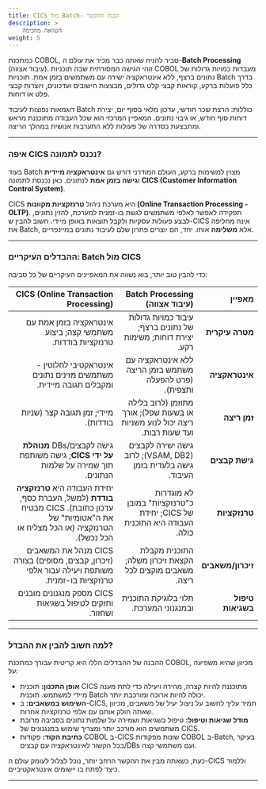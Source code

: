 ```yaml
---
title: CICS מול Batch- הבנת ההקשר
description: >
    השוואה מחכימה
weight: 5
---
```


כמתכנת COBOL, סביר להניח שאתה כבר מכיר את עולם ה-**Batch Processing** (עיבוד אצווה). זוהי הגישה המסורתית שבה תוכניות COBOL מעבדות כמויות גדולות של נתונים ברצף, ללא אינטראקציה ישירה עם משתמשים בזמן אמת. תוכניות Batch בדרך כלל פועלות ברקע, קוראות קבצי קלט גדולים, מבצעות חישובים ועדכונים, ויוצרות קבצי פלט או דוחות.

דוגמאות נפוצות לעיבוד Batch כוללות: הרצת שכר חודשי, עדכון מלאי בסוף יום, יצירת דוחות סוף חודש, או גיבוי נתונים. המאפיין המרכזי הוא שכל העבודה מתוכננת מראש ומתבצעת כסדרה של פעולות ללא התערבות אנושית במהלך הריצה.

---

### איפה CICS נכנס לתמונה?

בעוד Batch מצוין למשימות ברקע, העולם המודרני דורש גם **אינטראקציה מיידית** ו**גישה בזמן אמת** לנתונים. כאן נכנסת לתמונה **CICS (Customer Information Control System)**.

CICS היא מערכת ניהול **טרנזקציות מקוונות (Online Transaction Processing - OLTP)**. תפקידה לאפשר לאלפי משתמשים לגשת בו-זמנית למערכת, להזין נתונים, לבצע פעולות עסקיות ולקבל תוצאות באופן מיידי. חשוב להבין ש-CICS אינה מחליפה את Batch, אלא **משלימה** אותו. יחד, הם יוצרים פתרון שלם לעיבוד נתונים במיינפריים.

---

### ההבדלים העיקריים: Batch מול CICS

כדי להבין טוב יותר, בוא נשווה את המאפיינים העיקריים של כל סביבה:

<div dir=rtl>

| מאפיין        | Batch Processing (עיבוד אצווה)                                  | CICS (Online Transaction Processing)                          |
| ------------: | --------------------------------------------------------------: | ------------------------------------------------------------: |
| **מטרה עיקרית** | עיבוד כמויות גדולות של נתונים ברצף; יצירת דוחות; משימות רקע. | אינטראקציה בזמן אמת עם משתמשי קצה; ביצוע טרנזקציות בודדות. |
| **אינטראקציה** | ללא אינטראקציה עם משתמש בזמן הריצה (פרט להפעלה ותצפית).      | אינטראקטיבי לחלוטין - משתמשים מזינים נתונים ומקבלים תגובה מיידית. |
| **זמן ריצה** | מתוזמן (לרוב בלילה או בשעות שפל); אורך ריצה יכול לנוע משניות ועד שעות רבות. | מיידי; זמן תגובה קצר (שניות בודדות).                           |
| **גישת קבצים** | גישה ישירה לקבצים (VSAM, DB2); לרוב גישה בלעדית בזמן העיבוד.   | גישה לקבצים/DBs **מנוהלת על ידי CICS**; גישה משותפת תוך שמירה על שלמות הנתונים. |
| **טרנזקציות** | לא מוגדרות כ"טרנזקציות" במובן של CICS; יחידת העבודה היא התוכנית כולה. | יחידת העבודה היא **טרנזקציה בודדת** (למשל, העברת כסף, עדכון כתובת). CICS מבטיח את ה"אטומיות" של הטרנזקציה (או הכל מצליח או הכל נכשל). |
| **זיכרון/משאבים** | התוכנית מקבלת הקצאת זיכרון משלה; משאבים מוקצים לכל ריצה.     | CICS מנהל את המשאבים (זיכרון, קבצים, מסופים) בצורה משותפת ויעילה עבור אלפי טרנזקציות בו-זמנית. |
| **טיפול בשגיאות** | תלוי בלוגיקת התוכנית ובמנגנוני המערכת.                       | CICS מספק מנגנונים מובנים וחזקים לטיפול בשגיאות ושחזור.    |

</div>

---

### למה חשוב להבין את ההבדל?

ההבנה של ההבדלים הללו היא קריטית עבורך כמתכנת COBOL, מכיוון שהיא משפיעה על:

* **אופן התכנון:** תוכנית CICS מתוכננת להיות קצרה, מהירה ויעילה כדי לתת מענה מיידי למשתמש. תוכנית Batch יכולה להיות ארוכה ומורכבת יותר.
* **השימוש במשאבים:** ב-CICS, תמיד עליך לחשוב על ניצול יעיל של משאבים, מכיוון שאתה חולק אותם עם אלפי טרנזקציות אחרות.
* **מודל שגיאות וטיפול:** טיפול בשגיאות ושמירה על שלמות נתונים בסביבה מרובת משתמשים הוא מורכב יותר ומצריך שימוש במנגנונים של CICS.
* **כתיבת הקוד:** פקודות COBOL ב-CICS שונות מפקודות COBOL ב-Batch, בעיקר בכל הקשור לאינטראקציה עם קבצים/DBs ועם משתמשי קצה.

כעת, כשאתה מבין את ההקשר הרחב יותר, נוכל לצלול לעומק עולם ה-CICS וללמוד כיצד לפתח בו יישומים אינטראקטיביים.

---